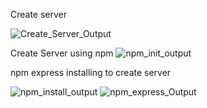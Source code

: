 Create server






![Create_Server_Output](https://github.com/user-attachments/assets/2ccdc292-2fa5-4686-b2de-f7add28e0569)

Create Server using npm
![npm_init_output](https://github.com/user-attachments/assets/efc5d966-c7b3-4815-a9ae-ce0cc730fe7a)

npm express installing to create server










![npm_install_output](https://github.com/user-attachments/assets/23101644-dd2b-401b-80a3-08ff2537b5a7)
![npm_express_Output](https://github.com/user-attachments/assets/9974811b-3c24-4ada-9a07-63b720673a5f)
